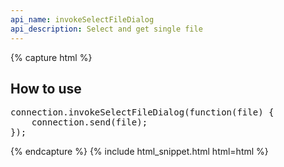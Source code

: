 ```yaml
---
api_name: invokeSelectFileDialog
api_description: Select and get single file
---
```


{% capture html %}

<section>
    <h2>How to use</h2>
<pre>
connection.invokeSelectFileDialog(function(file) {
    connection.send(file);
});
</pre>
</section>

{% endcapture %}
{% include html_snippet.html html=html %}
